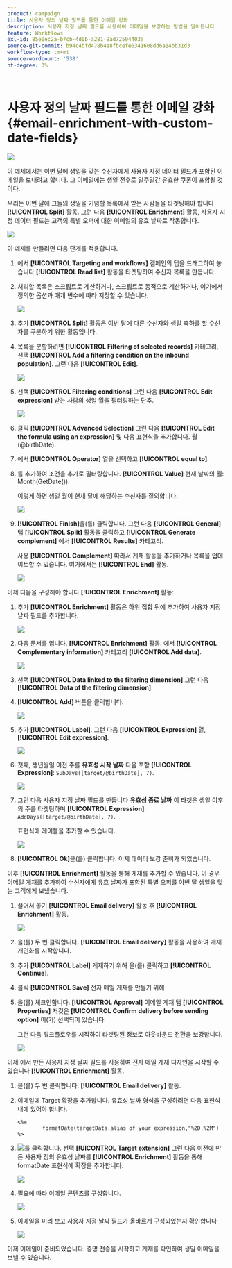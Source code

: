 ```yaml
---
product: campaign
title: 사용자 정의 날짜 필드를 통한 이메일 강화
description: 사용자 지정 날짜 필드를 사용하여 이메일을 보강하는 방법을 알아봅니다
feature: Workflows
exl-id: 85e0ec2a-b7cb-4d0b-a281-9ad72594403a
source-git-commit: b94c4bfd478b4a8fbcefe6341608dd6a14bb31d3
workflow-type: tm+mt
source-wordcount: '538'
ht-degree: 3%

---
```


# 사용자 정의 날짜 필드를 통한 이메일 강화{#email-enrichment-with-custom-date-fields}

![](../../assets/common.svg)

이 예제에서는 이번 달에 생일을 맞는 수신자에게 사용자 지정 데이터 필드가 포함된 이메일을 보내려고 합니다. 그 이메일에는 생일 전후로 일주일간 유효한 쿠폰이 포함될 것이다.

우리는 이번 달에 그들의 생일을 기념할 목록에서 받는 사람들을 타겟팅해야 합니다 **[!UICONTROL Split]** 활동. 그런 다음 **[!UICONTROL Enrichment]** 활동, 사용자 지정 데이터 필드는 고객의 특별 오퍼에 대한 이메일의 유효 날짜로 작동합니다.

![](assets/uc_enrichment.png)

이 예제를 만들려면 다음 단계를 적용합니다.

1. 에서 **[!UICONTROL Targeting and workflows]** 캠페인의 탭을 드래그하여 놓습니다 **[!UICONTROL Read list]** 활동을 타겟팅하여 수신자 목록을 만듭니다.
1. 처리할 목록은 스크립트로 계산하거나, 스크립트로 동적으로 계산하거나, 여기에서 정의한 옵션과 매개 변수에 따라 지정할 수 있습니다.

   ![](assets/uc_enrichment_1.png)

1. 추가 **[!UICONTROL Split]** 활동은 이번 달에 다른 수신자와 생일 축하를 할 수신자를 구분하기 위한 활동입니다.
1. 목록을 분할하려면 **[!UICONTROL Filtering of selected records]** 카테고리, 선택 **[!UICONTROL Add a filtering condition on the inbound population]**. 그런 다음 **[!UICONTROL Edit]**.

   ![](assets/uc_enrichment_2.png)

1. 선택 **[!UICONTROL Filtering conditions]** 그런 다음 **[!UICONTROL Edit expression]** 받는 사람의 생일 월을 필터링하는 단추.

   ![](assets/uc_enrichment_3.png)

1. 클릭 **[!UICONTROL Advanced Selection]** 그런 다음 **[!UICONTROL Edit the formula using an expression]** 및 다음 표현식을 추가합니다. 월(@birthDate).
1. 에서 **[!UICONTROL Operator]** 열을 선택하고 **[!UICONTROL equal to]**.
1. 를 추가하여 조건을 추가로 필터링합니다. **[!UICONTROL Value]** 현재 날짜의 월: Month(GetDate()).

   이렇게 하면 생일 월이 현재 달에 해당하는 수신자를 질의합니다.

   ![](assets/uc_enrichment_4.png)

1. **[!UICONTROL Finish]**&#x200B;을(를) 클릭합니다. 그런 다음 **[!UICONTROL General]** 탭 **[!UICONTROL Split]** 활동을 클릭하고 **[!UICONTROL Generate complement]** 에서 **[!UICONTROL Results]** 카테고리.

   사용 **[!UICONTROL Complement]** 따라서 게재 활동을 추가하거나 목록을 업데이트할 수 있습니다. 여기에서는 **[!UICONTROL End]** 활동.

   ![](assets/uc_enrichment_6.png)

이제 다음을 구성해야 합니다 **[!UICONTROL Enrichment]** 활동:

1. 추가 **[!UICONTROL Enrichment]** 활동은 하위 집합 뒤에 추가하여 사용자 지정 날짜 필드를 추가합니다.

   ![](assets/uc_enrichment_7.png)

1. 다음 문서를 엽니다. **[!UICONTROL Enrichment]** 활동. 에서 **[!UICONTROL Complementary information]** 카테고리 **[!UICONTROL Add data]**.

   ![](assets/uc_enrichment_8.png)

1. 선택 **[!UICONTROL Data linked to the filtering dimension]** 그런 다음 **[!UICONTROL Data of the filtering dimension]**.
1. **[!UICONTROL Add]** 버튼을 클릭합니다.

   ![](assets/uc_enrichment_9.png)

1. 추가 **[!UICONTROL Label]**. 그런 다음 **[!UICONTROL Expression]** 열, **[!UICONTROL Edit expression]**.

   ![](assets/uc_enrichment_10.png)

1. 첫째, 생년월일 이전 주를 **유효성 시작 날짜** 다음 포함 **[!UICONTROL Expression]**: `SubDays([target/@birthDate], 7)`.

   ![](assets/uc_enrichment_11.png)

1. 그런 다음 사용자 지정 날짜 필드를 만듭니다 **유효성 종료 날짜** 이 타겟은 생일 이후의 주를 타겟팅하며 **[!UICONTROL Expression]**: `AddDays([target/@birthDate], 7)`.

   표현식에 레이블을 추가할 수 있습니다.

   ![](assets/uc_enrichment_12.png)

1. **[!UICONTROL Ok]**&#x200B;을(를) 클릭합니다. 이제 데이터 보강 준비가 되었습니다.

이후 **[!UICONTROL Enrichment]** 활동을 통해 게재를 추가할 수 있습니다. 이 경우 이메일 게재를 추가하여 수신자에게 유효 날짜가 포함된 특별 오퍼를 이번 달 생일을 맞는 고객에게 보냈습니다.

1. 끌어서 놓기 **[!UICONTROL Email delivery]** 활동 후 **[!UICONTROL Enrichment]** 활동.

   ![](assets/uc_enrichment_15.png)

1. 을(를) 두 번 클릭합니다. **[!UICONTROL Email delivery]** 활동을 사용하여 게재 개인화를 시작합니다.
1. 추가 **[!UICONTROL Label]** 게재하기 위해 을(를) 클릭하고 **[!UICONTROL Continue]**.
1. 클릭 **[!UICONTROL Save]** 전자 메일 게재를 만들기 위해
1. 을(를) 체크인합니다. **[!UICONTROL Approval]** 이메일 게재 탭 **[!UICONTROL Properties]** 저것은 **[!UICONTROL Confirm delivery before sending option]** 이(가) 선택되어 있습니다.

   그런 다음 워크플로우를 시작하여 타겟팅된 정보로 아웃바운드 전환을 보강합니다.

   ![](assets/uc_enrichment_18.png)

이제 에서 만든 사용자 지정 날짜 필드를 사용하여 전자 메일 게재 디자인을 시작할 수 있습니다 **[!UICONTROL Enrichment]** 활동.

1. 을(를) 두 번 클릭합니다. **[!UICONTROL Email delivery]** 활동.
1. 이메일에 Target 확장을 추가합니다. 유효성 날짜 형식을 구성하려면 다음 표현식 내에 있어야 합니다.

   ```
   <%=
           formatDate(targetData.alias of your expression,"%2D.%2M")  %>
   ```

1. ![](assets/uc_enrichment_16.png)를 클릭합니다. 선택 **[!UICONTROL Target extension]** 그런 다음 이전에 만든 사용자 정의 유효성 날짜를 **[!UICONTROL Enrichment]** 활동을 통해 formatDate 표현식에 확장을 추가합니다.

   ![](assets/uc_enrichment_19.png)

1. 필요에 따라 이메일 콘텐츠를 구성합니다.

   ![](assets/uc_enrichment_17.png)

1. 이메일을 미리 보고 사용자 지정 날짜 필드가 올바르게 구성되었는지 확인합니다

   ![](assets/uc_enrichment_20.png)

이제 이메일이 준비되었습니다. 증명 전송을 시작하고 게재를 확인하여 생일 이메일을 보낼 수 있습니다.
